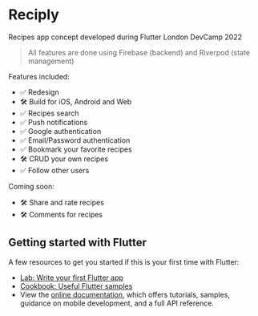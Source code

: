 # Reciply

Recipes app concept developed during Flutter London DevCamp 2022

> All features are done using Firebase (backend) and Riverpod (state management)

Features included:

- ✅ Redesign
- 🛠 Build for iOS, Android and Web
- ✅ Recipes search
- ✅ Push notifications
- ✅ Google authentication
- ✅ Email/Password authentication
- ✅ Bookmark your favorite recipes
- 🛠 CRUD your own recipes
- ✅ Follow other users

Coming soon:

- 🛠 Share and rate recipes
- 🛠 Comments for recipes

## Getting started with Flutter

A few resources to get you started if this is your first time with Flutter:

- [Lab: Write your first Flutter app](https://docs.flutter.dev/get-started/codelab)
- [Cookbook: Useful Flutter samples](https://docs.flutter.dev/cookbook)
- View the [online documentation](https://docs.flutter.dev/), which offers tutorials,
samples, guidance on mobile development, and a full API reference.
